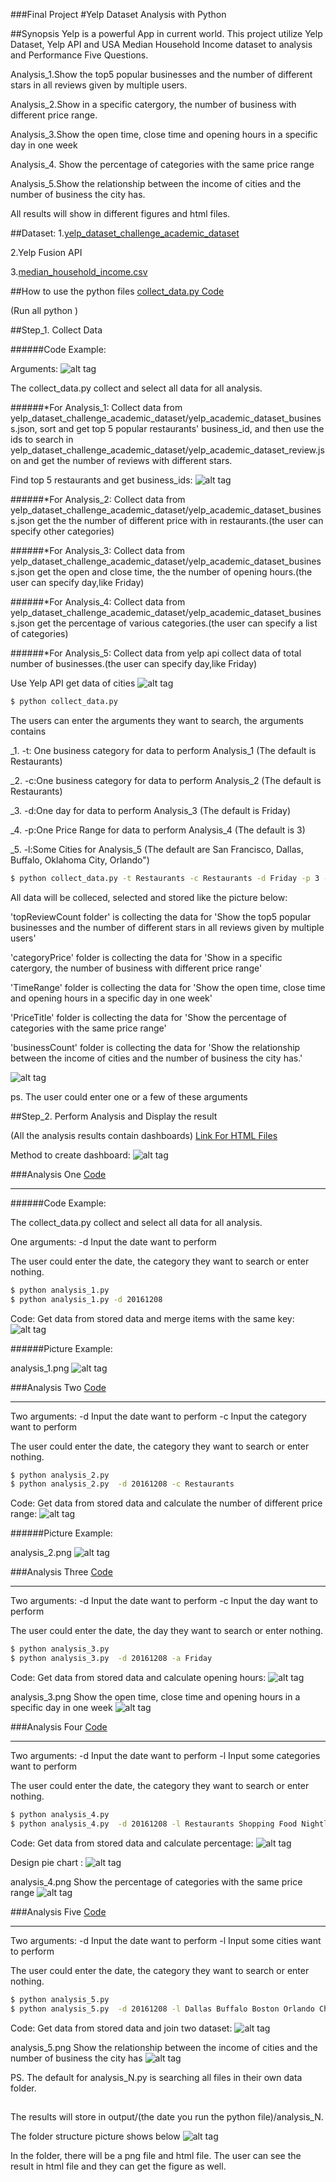 ###Final Project 
#Yelp Dataset Analysis with Python 

##Synopsis
Yelp is a powerful App in current world. 
This project utilize Yelp Dataset, Yelp API and USA Median Household Income dataset to analysis and Performance Five Questions.

Analysis_1.Show the top5 popular businesses and the number of different stars in all reviews given by multiple users.

Analysis_2.Show in a specific catergory, the number of business with different price range.

Analysis_3.Show the open time, close time and opening hours in a specific day in one week

Analysis_4. Show the percentage of categories with the same price range

Analysis_5.Show the relationship between the income of cities and the number of business the city has.

All results will show in different figures and html files.

##Dataset:
1.[yelp_dataset_challenge_academic_dataset](https://www.yelp.com/academic_dataset)

2.Yelp Fusion API

3.[median_household_income.csv](https://github.com/jiangyuh/DataAnalysis4Phython/blob/master/FinalProject/data/median_household_income.csv)

##How to use the python files
[collect_data.py  Code](https://github.com/jiangyuh/DataAnalysis4Phython/blob/master/FinalProject/collect_data.py)

(Run all python )

##Step_1. Collect Data

######Code Example:

Arguments:
![alt tag](https://github.com/jiangyuh/DataAnalysis4Phython/blob/master/code%20example%20pic/c2.png)

The collect_data.py collect and select all data for all analysis.

######*For Analysis_1: Collect data from yelp_dataset_challenge_academic_dataset/yelp_academic_dataset_business.json, sort and get top 5 popular restaurants' business_id, and then use the ids to search in  yelp_dataset_challenge_academic_dataset/yelp_academic_dataset_review.json and get the number of reviews with different stars.

Find top 5 restaurants and get business_ids:
![alt tag](https://github.com/jiangyuh/DataAnalysis4Phython/blob/master/code%20example%20pic/c1.png)

######*For Analysis_2: Collect data from yelp_dataset_challenge_academic_dataset/yelp_academic_dataset_business.json get the the number of different price with in restaurants.(the user can specify other categories)

######*For Analysis_3: Collect data from yelp_dataset_challenge_academic_dataset/yelp_academic_dataset_business.json get the open and close time, the the number of opening hours.(the user can specify day,like Friday)

######*For Analysis_4: Collect data from yelp_dataset_challenge_academic_dataset/yelp_academic_dataset_business.json get the percentage of various categories.(the user can specify a list of categories)

######*For Analysis_5: Collect data from yelp api collect data of total number of businesses.(the user can specify day,like Friday)

Use Yelp API get data of cities
![alt tag](https://github.com/jiangyuh/DataAnalysis4Phython/blob/master/code%20example%20pic/c3.png)

```bash
$ python collect_data.py 
```

The users can enter the arguments they want to search, the arguments contains

_1. -t: One business category for data to perform Analysis_1 (The default is Restaurants)

_2. -c:One business category for data to perform Analysis_2 (The default is Restaurants)

_3. -d:One day for data to perform Analysis_3 (The default is Friday)

_4. -p:One Price Range for data to perform Analysis_4 (The default is 3)

_5. -l:Some Cities for Analysis_5 (The default are San Francisco, Dallas, Buffalo, Oklahoma City, Orlando")

```bash
$ python collect_data.py -t Restaurants -c Restaurants -d Friday -p 3 -l Chicago Buffalo Orlando
```

All data will be colleced, selected and stored like the picture below:

'topReviewCount folder' is collecting the data for 'Show the top5 popular businesses and the number of different stars in all reviews given by multiple users'

'categoryPrice' folder is collecting the data for 'Show in a specific catergory, the number of business with different price range'

'TimeRange' folder is collecting the data for 'Show the open time, close time and opening hours in a specific day in one week'

'PriceTitle' folder is collecting the data for 'Show the percentage of categories with the same price range'

'businessCount' folder is collecting the data for 'Show the relationship between the income of cities and the number of business the city has.'

![alt tag](https://github.com/jiangyuh/DataAnalysis4Phython/blob/master/data_structure.png)

ps. The user could enter one or a few of these arguments

##Step_2. Perform Analysis and Display the result 

(All the analysis results contain dashboards)
[Link For HTML Files](https://github.com/jiangyuh/DataAnalysis4Phython/tree/master/FinalProject/output/20161208-17)

Method to create dashboard:
![alt tag](https://github.com/jiangyuh/DataAnalysis4Phython/blob/master/code%20example%20pic/a2.png)

###Analysis One [Code](https://github.com/jiangyuh/DataAnalysis4Phython/blob/master/FinalProject/analysis_1.py)
************************************************************************************

######Code Example:

The collect_data.py collect and select all data for all analysis.

One arguments: -d Input the date want to perform 

The user could enter the date, the category they want to search or enter nothing.

```bash
$ python analysis_1.py 
$ python analysis_1.py -d 20161208
```
Code: 
Get data from stored data and merge items with the same key:
![alt tag](https://github.com/jiangyuh/DataAnalysis4Phython/blob/master/code%20example%20pic/a1.png)

######Picture Example:

analysis_1.png
![alt tag](https://github.com/jiangyuh/DataAnalysis4Phython/blob/master/FinalProject/output/20161208-17/analysis_1/analysis_1.png)

###Analysis Two [Code](https://github.com/jiangyuh/DataAnalysis4Phython/blob/master/FinalProject/analysis_2.py)
************************************************************************************

Two arguments: -d Input the date want to perform  -c Input the category want to perform

The user could enter the date, the category they want to search or enter nothing.

```bash
$ python analysis_2.py 
$ python analysis_2.py  -d 20161208 -c Restaurants
```
Code: 
Get data from stored data and calculate the number of different price range:
![alt tag](https://github.com/jiangyuh/DataAnalysis4Phython/blob/master/code%20example%20pic/a3.png)

######Picture Example:

analysis_2.png
![alt tag](https://github.com/jiangyuh/DataAnalysis4Phython/blob/master/FinalProject/output/20161208-17/analysis_2/analysis_2.png)

###Analysis Three [Code](https://github.com/jiangyuh/DataAnalysis4Phython/blob/master/FinalProject/analysis_3.py)
************************************************************************************

Two arguments: -d Input the date want to perform  -c Input the day want to perform 

The user could enter the date, the day they want to search or enter nothing.

```bash
$ python analysis_3.py 
$ python analysis_3.py  -d 20161208 -a Friday
```
Code: 
Get data from stored data and calculate opening hours:
![alt tag](https://github.com/jiangyuh/DataAnalysis4Phython/blob/master/code%20example%20pic/a4.png)

analysis_3.png
Show the open time, close time and opening hours in a specific day in one week
![alt tag](https://github.com/jiangyuh/DataAnalysis4Phython/blob/master/FinalProject/output/20161208-17/analysis_3/analysis_3.png)

###Analysis Four [Code](https://github.com/jiangyuh/DataAnalysis4Phython/blob/master/FinalProject/analysis_4.py)
************************************************************************************

Two arguments: -d Input the date want to perform  -l Input some categories want to perform 

The user could enter the date, the category they want to search or enter nothing.

```bash
$ python analysis_4.py 
$ python analysis_4.py  -d 20161208 -l Restaurants Shopping Food Nightlife
```
Code: 
Get data from stored data and calculate percentage:
![alt tag](https://github.com/jiangyuh/DataAnalysis4Phython/blob/master/code%20example%20pic/a7.png)

Design pie chart :
![alt tag](https://github.com/jiangyuh/DataAnalysis4Phython/blob/master/code%20example%20pic/a5.png)

analysis_4.png
Show the percentage of categories with the same price range
![alt tag](https://github.com/jiangyuh/DataAnalysis4Phython/blob/master/FinalProject/output/20161208-17/analysis_4/analysis_4.png)

###Analysis Five [Code](https://github.com/jiangyuh/DataAnalysis4Phython/blob/master/FinalProject/analysis_5.py)
************************************************************************************

Two arguments: -d Input the date want to perform  -l Input some cities want to perform 

The user could enter the date, the category they want to search or enter nothing.

```bash
$ python analysis_5.py 
$ python analysis_5.py  -d 20161208 -l Dallas Buffalo Boston Orlando Chicago
```
Code: 
Get data from stored data and join two dataset:
![alt tag](https://github.com/jiangyuh/DataAnalysis4Phython/blob/master/code%20example%20pic/a6.png)

analysis_5.png
Show the relationship between the income of cities and the number of business the city has
![alt tag](https://github.com/jiangyuh/DataAnalysis4Phython/blob/master/FinalProject/output/20161208-17/analysis_5/analysis_5.png)

PS. The default for analysis_N.py is searching all files in their own data folder.

##
The results will store in output/(the date you run the python file)/analysis_N.

The folder structure picture shows below
![alt tag](https://github.com/jiangyuh/DataAnalysis4Phython/blob/master/output_structure.png)

In the folder, there will be a png file and html file.
The user can see the result in html file and they can get the figure as well.











